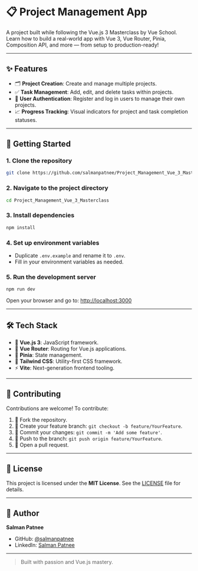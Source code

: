 
# 📋 Project Management App

A project built while following the Vue.js 3 Masterclass by Vue School. Learn how to build a real-world app with Vue 3, Vue Router, Pinia, Composition API, and more — from setup to production-ready!

---

## ✨ Features

- 🗂️ **Project Creation**: Create and manage multiple projects.
- ✅ **Task Management**: Add, edit, and delete tasks within projects.
- 👥 **User Authentication**: Register and log in users to manage their own projects.
- 📈 **Progress Tracking**: Visual indicators for project and task completion statuses.

---

## 🚀 Getting Started

### 1. Clone the repository

```bash
git clone https://github.com/salmanpatnee/Project_Management_Vue_3_Masterclass.git
```

### 2. Navigate to the project directory

```bash
cd Project_Management_Vue_3_Masterclass
```

### 3. Install dependencies

```bash
npm install
```

### 4. Set up environment variables

- Duplicate `.env.example` and rename it to `.env`.
- Fill in your environment variables as needed.

### 5. Run the development server

```bash
npm run dev
```

Open your browser and go to: [http://localhost:3000](http://localhost:3000)

---

## 🛠️ Tech Stack

- 🖖 **Vue.js 3**: JavaScript framework.
- 🚦 **Vue Router**: Routing for Vue.js applications.
- 🍍 **Pinia**: State management.
- 🎨 **Tailwind CSS**: Utility-first CSS framework.
- ⚡ **Vite**: Next-generation frontend tooling.

---

## 🤝 Contributing

Contributions are welcome! To contribute:

1. 🍴 Fork the repository.
2. 🔀 Create your feature branch: `git checkout -b feature/YourFeature`.
3. 💾 Commit your changes: `git commit -m 'Add some feature'`.
4. 🚀 Push to the branch: `git push origin feature/YourFeature`.
5. 📝 Open a pull request.

---

## 📄 License

This project is licensed under the **MIT License**. See the [LICENSE](LICENSE) file for details.

---

## 👤 Author

**Salman Patnee**

- GitHub: [@salmanpatnee](https://github.com/salmanpatnee)
- LinkedIn: [Salman Patnee](https://www.linkedin.com/in/salmanpatnee/)

---

> Built with passion and Vue.js mastery.
